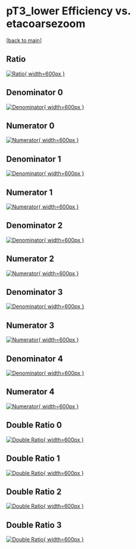 # pT3_lower Efficiency vs. etacoarsezoom

[[back to main](./)]



## Ratio

[![Ratio](../mtv/var/pT3_lower_xtr_11_0_eff_etacoarsezoom.png){ width=600px }](../mtv/var/pT3_lower_xtr_11_0_eff_etacoarsezoom.pdf)

## Denominator 0

[![Denominator](../mtv/den/pT3_lower_xtr_11_0_eff_etacoarsezoom_den0.png){ width=600px }](../mtv/den/pT3_lower_xtr_11_0_eff_etacoarsezoom_den0.pdf)

## Numerator 0

[![Numerator](../mtv/num/pT3_lower_xtr_11_0_eff_etacoarsezoom_num0.png){ width=600px }](../mtv/num/pT3_lower_xtr_11_0_eff_etacoarsezoom_num0.pdf)

## Denominator 1

[![Denominator](../mtv/den/pT3_lower_xtr_11_0_eff_etacoarsezoom_den1.png){ width=600px }](../mtv/den/pT3_lower_xtr_11_0_eff_etacoarsezoom_den1.pdf)

## Numerator 1

[![Numerator](../mtv/num/pT3_lower_xtr_11_0_eff_etacoarsezoom_num1.png){ width=600px }](../mtv/num/pT3_lower_xtr_11_0_eff_etacoarsezoom_num1.pdf)

## Denominator 2

[![Denominator](../mtv/den/pT3_lower_xtr_11_0_eff_etacoarsezoom_den2.png){ width=600px }](../mtv/den/pT3_lower_xtr_11_0_eff_etacoarsezoom_den2.pdf)

## Numerator 2

[![Numerator](../mtv/num/pT3_lower_xtr_11_0_eff_etacoarsezoom_num2.png){ width=600px }](../mtv/num/pT3_lower_xtr_11_0_eff_etacoarsezoom_num2.pdf)

## Denominator 3

[![Denominator](../mtv/den/pT3_lower_xtr_11_0_eff_etacoarsezoom_den3.png){ width=600px }](../mtv/den/pT3_lower_xtr_11_0_eff_etacoarsezoom_den3.pdf)

## Numerator 3

[![Numerator](../mtv/num/pT3_lower_xtr_11_0_eff_etacoarsezoom_num3.png){ width=600px }](../mtv/num/pT3_lower_xtr_11_0_eff_etacoarsezoom_num3.pdf)

## Denominator 4

[![Denominator](../mtv/den/pT3_lower_xtr_11_0_eff_etacoarsezoom_den4.png){ width=600px }](../mtv/den/pT3_lower_xtr_11_0_eff_etacoarsezoom_den4.pdf)

## Numerator 4

[![Numerator](../mtv/num/pT3_lower_xtr_11_0_eff_etacoarsezoom_num4.png){ width=600px }](../mtv/num/pT3_lower_xtr_11_0_eff_etacoarsezoom_num4.pdf)

## Double Ratio 0

[![Double Ratio](../mtv/ratio/pT3_lower_xtr_11_0_eff_etacoarsezoom_ratio0.png){ width=600px }](../mtv/ratio/pT3_lower_xtr_11_0_eff_etacoarsezoom_ratio0.pdf)

## Double Ratio 1

[![Double Ratio](../mtv/ratio/pT3_lower_xtr_11_0_eff_etacoarsezoom_ratio1.png){ width=600px }](../mtv/ratio/pT3_lower_xtr_11_0_eff_etacoarsezoom_ratio1.pdf)

## Double Ratio 2

[![Double Ratio](../mtv/ratio/pT3_lower_xtr_11_0_eff_etacoarsezoom_ratio2.png){ width=600px }](../mtv/ratio/pT3_lower_xtr_11_0_eff_etacoarsezoom_ratio2.pdf)

## Double Ratio 3

[![Double Ratio](../mtv/ratio/pT3_lower_xtr_11_0_eff_etacoarsezoom_ratio3.png){ width=600px }](../mtv/ratio/pT3_lower_xtr_11_0_eff_etacoarsezoom_ratio3.pdf)

